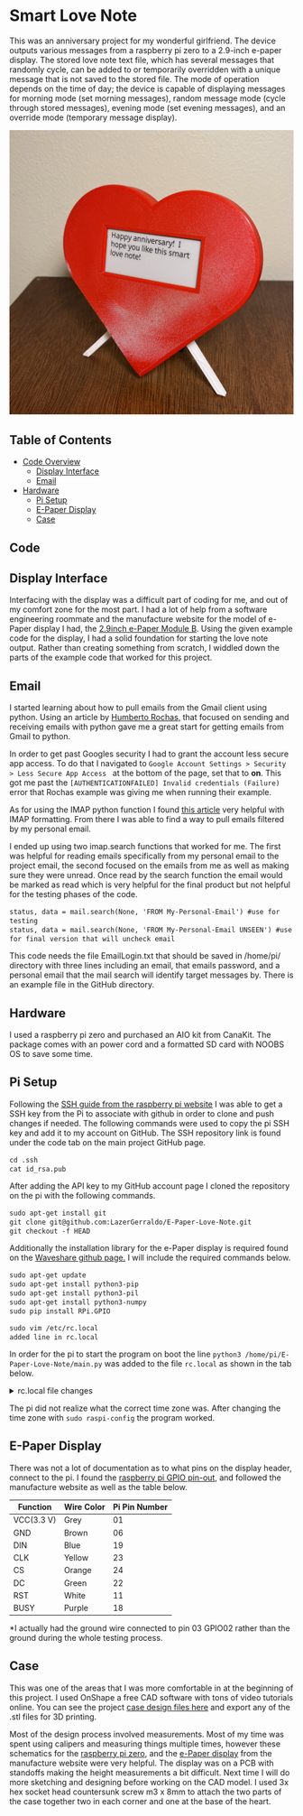 # Smart Love Note 

This was an anniversary project for my wonderful girlfriend. The device outputs various messages from a raspberry pi zero to a 2.9-inch e-paper display. The stored love note text file, which has several messages that randomly cycle, can be added to or temporarily overridden with a unique message that is not saved to the stored file. The mode of operation depends on the time of day; the device is capable of displaying messages for morning mode (set morning messages), random message mode (cycle through stored messages), evening mode (set evening messages), and an override mode (temporary message display).

![heart shape with electronic hardware](https://raw.githubusercontent.com/LazerGerraldo/E-Paper-Love-Note/main/miscMedia/FinishedProductBlank.jpg)

## Table of Contents
- [Code Overview](#Code)
    - [Display Interface](#Display-Interface)
    - [Email](#Email)
- [Hardware](#E-Paper-Display)
    - [Pi Setup](#Pi-Setup)
    - [E-Paper Display](#E-Paper-Display)
    - [Case](#Case)

## Code 

## Display Interface
Interfacing with the display was a difficult part of coding for me, and out of my comfort zone for the most part. I had a lot of help from a software engineering roommate and the manufacture website for the model of e-Paper display I had, the [2.9inch e-Paper Module B](https://www.waveshare.com/wiki/2.9inch_e-Paper_Module_(B)). Using the given example code for the display, I had a solid foundation for starting the love note output. Rather than creating something from scratch, I widdled down the parts of the example code that worked for this project.

## Email   
I started learning about how to pull emails from the Gmail client using python.
Using an article by [Humberto Rochas,](https://humberto.io/blog/sending-and-receiving-emails-with-python/) that focused on sending and receiving emails with python gave me a great start for getting emails from Gmail to python. 

In order to get past Googles security I had to grant the account less secure app access. To do that I navigated to 
````Google Account Settings > Security > Less Secure App Access ```` at the bottom of the page, set that to __on__. This got me past the ````[AUTHENTICATIONFAILED] Invalid credentials (Failure)```` error that Rochas example was giving me when running their example. 

As for using the IMAP python function I found [this article](https://github.com/ikvk/imap_tools) very helpful with IMAP formatting. From there I was able to find a way to pull emails filtered by my personal email.

I ended up using two imap.search functions that worked for me. The first was helpful for reading emails specifically from my personal email to the project email, the second focused on the emails from me as well as making sure they were unread. Once read by the search function the email would be marked as read which is very helpful for the final product but not helpful for the testing phases of the code. 

````
status, data = mail.search(None, 'FROM My-Personal-Email') #use for testing
status, data = mail.search(None, 'FROM My-Personal-Email UNSEEN') #use for final version that will uncheck email
````
This code needs the file EmailLogin.txt that should be saved in /home/pi/ directory with three lines including an email, that emails password, and a personal email that the mail search will identify target messages by. There is an example file in the GitHub directory.

## Hardware

I used a raspberry pi zero and purchased an AIO kit from CanaKit. The package comes with an power cord and a formatted SD card with NOOBS OS to save some time. 

## Pi Setup
Following the [SSH guide from the raspberry pi website](https://www.raspberrypi.org/documentation/remote-access/ssh/passwordless.md) I was able to get a SSH key from the Pi to associate with github in order to clone and push changes if needed. The following commands were used to copy the pi SSH key and add it to my account on GitHub. The SSH repository link is found under the code tab on the main project GitHub page.
````
cd .ssh
cat id_rsa.pub
````

After adding the API key to my GitHub account page I cloned the repository on the pi with the following commands.

````
sudo apt-get install git
git clone git@github.com:LazerGerraldo/E-Paper-Love-Note.git
git checkout -f HEAD
````
Additionally the installation library for the e-Paper display is required found on the [Waveshare github page.](https://github.com/waveshare/e-Paper) I will include the required commands below.

````
sudo apt-get update
sudo apt-get install python3-pip
sudo apt-get install python3-pil
sudo apt-get install python3-numpy
sudo pip install RPi.GPIO
````
````
sudo vim /etc/rc.local
added line in rc.local
````
In order for the pi to start the program on boot the line `python3 /home/pi/E-Paper-Love-Note/main.py` was added to the file `rc.local` as shown in the tab below.

<details>
  <summary>rc.local file changes</summary>
    
    #!/bin/sh -e
    #
    # rc.local
    #
    # This script is executed at the end of each multiuser runlevel.
    # Make sure that the script will "exit 0" on success or any other
    # value on error.
    #
    # In order to enable or disable this script just change the execution
    # bits.
    #
    # By default this script does nothing.
    # Print the IP address
    _IP=$(hostname -I) || true
    if [ "$_IP" ]; then
      printf "My IP address is %s\n" "$_IP"
    fi
    python3 /home/pi/E-Paper-Love-Note/main.py
    exit 0
</details>

The pi did not realize what the correct time zone was. After changing the time zone with `sudo raspi-config` the program worked.

## E-Paper Display 
There was not a lot of documentation as to what pins on the display header, connect to the pi. I found the [raspberry pi GPIO pin-out](https://github.com/LazerGerraldo/E-Paper-Love-Note/blob/main/miscMedia/gpio.png?raw=true), and followed the manufacture website as well as the table below.


| Function   | Wire Color | Pi Pin Number |
|------------|--------------------|---------------|
| VCC(3.3 V) |  Grey              |       01      |
| GND        |  Brown             |       06      |
| DIN        |  Blue              |       19      |
| CLK        |  Yellow            |       23      |
| CS         |  Orange            |       24      |
| DC         |  Green             |       22      |
| RST        |  White             |       11      |
| BUSY       |  Purple            |       18      |

*I actually had the ground wire connected to pin 03 GPIO02 rather than the ground during the whole testing process.

## Case

This was one of the areas that I was more comfortable in at the beginning of this project. I used OnShape a free CAD software with tons of video tutorials online. You can see the project [case design files here](https://cad.onshape.com/documents/de2a48e93b168b76a3072b45/w/6d8c1324762ceb9f50b6db77/e/b73ae14c0cc5d6f088d5bd19) and export any of the .stl files for 3D printing.

Most of the design process involved measurements. Most of my time was spent using calipers and measuring things multiple times, however these schematics for the [raspberry pi zero](https://i.stack.imgur.com/LHeqV.png), and the [e-Paper display](https://www.waveshare.com/img/devkit/LCD/2.9inch-e-Paper-Module/2.9inch-e-Paper-Module-size.jpg) from the manufacture website were very helpful. The display was on a PCB with standoffs making the height measurements a bit difficult. Next time I will do more sketching and designing before working on the CAD model. I used 3x hex socket head countersunk screw m3 x 8mm to attach the two parts of the case together two in each corner and one at the base of the heart.
